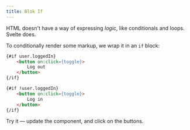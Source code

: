 ```yaml
---
title: Blok If
---
```


HTML doesn't have a way of expressing *logic*, like conditionals and loops. Svelte does.

To conditionally render some markup, we wrap it in an `if` block:

```html
{#if user.loggedIn}
	<button on:click={toggle}>
		Log out
	</button>
{/if}

{#if !user.loggedIn}
	<button on:click={toggle}>
		Log in
	</button>
{/if}
```

Try it — update the component, and click on the buttons.